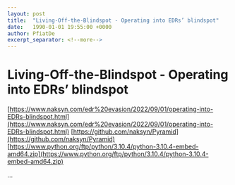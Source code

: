 ```yaml
---
layout: post
title:  "Living-Off-the-Blindspot - Operating into EDRs’ blindspot"
date:   1990-01-01 19:55:00 +0000
author: PfiatDe
excerpt_separator: <!--more-->
---
```


# Living-Off-the-Blindspot - Operating into EDRs’ blindspot
[https://www.naksyn.com/edr%20evasion/2022/09/01/operating-into-EDRs-blindspot.html](https://www.naksyn.com/edr%20evasion/2022/09/01/operating-into-EDRs-blindspot.html)
[https://github.com/naksyn/Pyramid](https://github.com/naksyn/Pyramid)
[https://www.python.org/ftp/python/3.10.4/python-3.10.4-embed-amd64.zip](https://www.python.org/ftp/python/3.10.4/python-3.10.4-embed-amd64.zip)

...
<!--more-->
